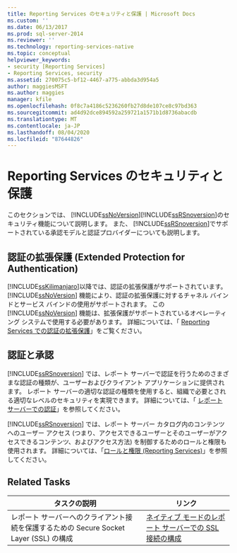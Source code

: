 ```yaml
---
title: Reporting Services のセキュリティと保護 | Microsoft Docs
ms.custom: ''
ms.date: 06/13/2017
ms.prod: sql-server-2014
ms.reviewer: ''
ms.technology: reporting-services-native
ms.topic: conceptual
helpviewer_keywords:
- security [Reporting Services]
- Reporting Services, security
ms.assetid: 270075c5-bf12-4467-a775-abbda3d954a5
author: maggiesMSFT
ms.author: maggies
manager: kfile
ms.openlocfilehash: 0f8c7a4186c5236260fb27d8de107ce8c97bd363
ms.sourcegitcommit: ad4d92dce894592a259721a1571b1d8736abacdb
ms.translationtype: MT
ms.contentlocale: ja-JP
ms.lasthandoff: 08/04/2020
ms.locfileid: "87644826"
---
```

# <a name="reporting-services-security-and-protection"></a>Reporting Services のセキュリティと保護
  このセクションでは、 [!INCLUDE[ssNoVersion](../../includes/ssnoversion-md.md)][!INCLUDE[ssRSnoversion](../../includes/ssrsnoversion-md.md)]のセキュリティ機能について説明します。 また、 [!INCLUDE[ssRSnoversion](../../includes/ssrsnoversion-md.md)]でサポートされている承認モデルと認証プロバイダーについても説明します。  
  
## <a name="extended-protection-for-authentication"></a>認証の拡張保護 (Extended Protection for Authentication)  
 [!INCLUDE[ssKilimanjaro](../../includes/sskilimanjaro-md.md)]以降では、認証の拡張保護がサポートされています。 [!INCLUDE[ssNoVersion](../../includes/ssnoversion-md.md)] 機能により、認証の拡張保護に対するチャネル バインドとサービス バインドの使用がサポートされます。 この [!INCLUDE[ssNoVersion](../../includes/ssnoversion-md.md)] 機能は、拡張保護がサポートされているオペレーティング システムで使用する必要があります。 詳細については、「 [Reporting Services での認証の拡張保護](extended-protection-for-authentication-with-reporting-services.md)」をご覧ください。  
  
## <a name="authentication-and-authorization"></a>認証と承認  
 [!INCLUDE[ssRSnoversion](../../includes/ssrsnoversion-md.md)] では、レポート サーバーで認証を行うためのさまざまな認証の種類が、ユーザーおよびクライアント アプリケーションに提供されます。 レポート サーバーの適切な認証の種類を使用すると、組織で必要とされる適切なレベルのセキュリティを実現できます。 詳細については、「 [レポート サーバーでの認証](authentication-with-the-report-server.md)」を参照してください。  
  
 [!INCLUDE[ssRSnoversion](../../includes/ssrsnoversion-md.md)] では、レポート サーバー カタログ内のコンテンツへのユーザー アクセス (つまり、アクセスできるユーザーとそのユーザーがアクセスできるコンテンツ、およびアクセス方法) を制御するためのロールと権限も使用されます。 詳細については、「[ロールと権限 (Reporting Services)](roles-and-permissions-reporting-services.md)」を参照してください。  
  
## <a name="related-tasks"></a>Related Tasks  
  
|タスクの説明|リンク|  
|-----------------------|-----------|  
|レポート サーバーへのクライアント接続を保護するための Secure Socket Layer (SSL) の構成|[ネイティブ モードのレポート サーバーでの SSL 接続の構成](configure-ssl-connections-on-a-native-mode-report-server.md)|  
  
  
